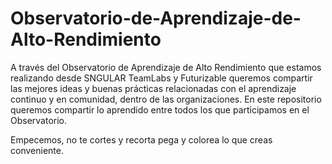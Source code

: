 # Observatorio-de-Aprendizaje-de-Alto-Rendimiento
A través del Observatorio de Aprendizaje de Alto Rendimiento que estamos realizando desde SNGULAR TeamLabs y Futurizable queremos compartir las mejores ideas y buenas prácticas relacionadas con el aprendizaje continuo y en comunidad, dentro de las organizaciones.
En este repositorio queremos compartir lo aprendido entre todos los que participamos en el Observatorio.

Empecemos, no te cortes y recorta pega y colorea lo que creas conveniente.
